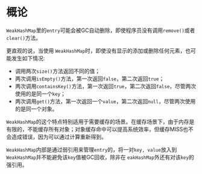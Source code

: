 #  概论
`WeakHashMap`里的`entry`可能会被GC自动删除，即使程序员没有调用`remove()`或者`clear()`方法。

更直观的说，当使用 `WeakHashMap`时，即使没有显示的添加或删除任何元素，也可能发生如下情况:
-   调用两次`size()`方法返回不同的值；
-   两次调用`isEmpty()`方法，第一次返回`false`，第二次返回`true`；
-   两次调用`containsKey()`方法，第一次返回`true`，第二次返回`false`，尽管两次使用的是同一个`key`；
-   两次调用`get()`方法，第一次返回一个`value`，第二次返回`null`，尽管两次使用的是同一个对象。

`WeakHashMap`的这个特点特别适用于需要缓存的场景。在缓存场景下，由于内存是有限的，不能缓存所有对象；对象缓存命中可以提高系统效率，但缓存MISS也不会造成错误，因为可以通过计算重新得到。

`WeakHashMap`内部是通过弱引用来管理`entry`的，将一对`key, value`放入到 `WeakHashMap`并不能避免该`key`值被GC回收，除非在 `eakHashMap`外还有对该`key`的强引用。
